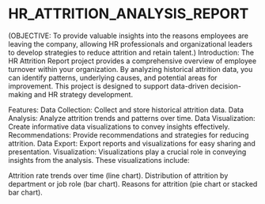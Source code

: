 # HR_ATTRITION_ANALYSIS_REPORT
(OBJECTIVE: To provide valuable insights into the reasons employees are leaving the company, 
allowing HR professionals and organizational leaders to develop strategies to reduce attrition and retain talent.)
Introduction:
The HR Attrition Report project provides a comprehensive overview of employee turnover within your organization. 
By analyzing historical attrition data, you can identify patterns, underlying causes, and potential areas for improvement. 
This project is designed to support data-driven decision-making and HR strategy development.

Features:
Data Collection: Collect and store historical attrition data.
Data Analysis: Analyze attrition trends and patterns over time.
Data Visualization: Create informative data visualizations to convey insights effectively.
Recommendations: Provide recommendations and strategies for reducing attrition.
Data Export: Export reports and visualizations for easy sharing and presentation.
Visualization:
Visualizations play a crucial role in conveying insights from the analysis. These visualizations include:

Attrition rate trends over time (line chart).
Distribution of attrition by department or job role (bar chart).
Reasons for attrition (pie chart or stacked bar chart).
